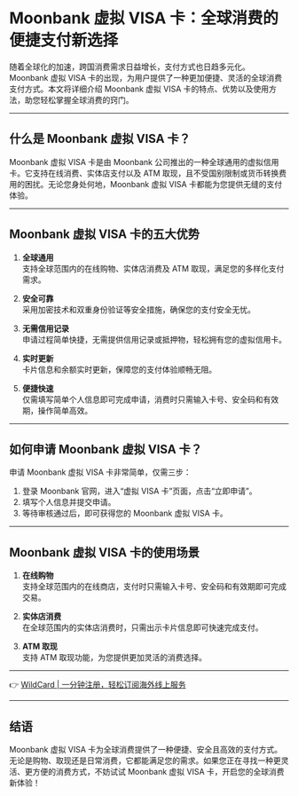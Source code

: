 # Moonbank 虚拟 VISA 卡：全球消费的便捷支付新选择

随着全球化的加速，跨国消费需求日益增长，支付方式也日趋多元化。Moonbank 虚拟 VISA 卡的出现，为用户提供了一种更加便捷、灵活的全球消费支付方式。本文将详细介绍 Moonbank 虚拟 VISA 卡的特点、优势以及使用方法，助您轻松掌握全球消费的窍门。

---

## 什么是 Moonbank 虚拟 VISA 卡？

Moonbank 虚拟 VISA 卡是由 Moonbank 公司推出的一种全球通用的虚拟信用卡。它支持在线消费、实体店支付以及 ATM 取现，且不受国别限制或货币转换费用的困扰。无论您身处何地，Moonbank 虚拟 VISA 卡都能为您提供无缝的支付体验。

---

## Moonbank 虚拟 VISA 卡的五大优势

1. **全球通用**  
   支持全球范围内的在线购物、实体店消费及 ATM 取现，满足您的多样化支付需求。

2. **安全可靠**  
   采用加密技术和双重身份验证等安全措施，确保您的支付安全无忧。

3. **无需信用记录**  
   申请过程简单快捷，无需提供信用记录或抵押物，轻松拥有您的虚拟信用卡。

4. **实时更新**  
   卡片信息和余额实时更新，保障您的支付体验顺畅无阻。

5. **便捷快速**  
   仅需填写简单个人信息即可完成申请，消费时只需输入卡号、安全码和有效期，操作简单高效。

---

## 如何申请 Moonbank 虚拟 VISA 卡？

申请 Moonbank 虚拟 VISA 卡非常简单，仅需三步：

1. 登录 Moonbank 官网，进入“虚拟 VISA 卡”页面，点击“立即申请”。  
2. 填写个人信息并提交申请。  
3. 等待审核通过后，即可获得您的 Moonbank 虚拟 VISA 卡。

---

## Moonbank 虚拟 VISA 卡的使用场景

1. **在线购物**  
   支持全球范围内的在线商店，支付时只需输入卡号、安全码和有效期即可完成交易。

2. **实体店消费**  
   在全球范围内的实体店消费时，只需出示卡片信息即可快速完成支付。

3. **ATM 取现**  
   支持 ATM 取现功能，为您提供更加灵活的消费选择。

---

👉 [WildCard | 一分钟注册，轻松订阅海外线上服务](https://bbtdd.com/WildCard)

---

## 结语

Moonbank 虚拟 VISA 卡为全球消费提供了一种便捷、安全且高效的支付方式。无论是购物、取现还是日常消费，它都能满足您的需求。如果您正在寻找一种更灵活、更方便的消费方式，不妨试试 Moonbank 虚拟 VISA 卡，开启您的全球消费新体验！